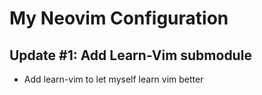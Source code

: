 # My Neovim Configuration

## Update #1: Add Learn-Vim submodule
- Add learn-vim to let myself learn vim better
